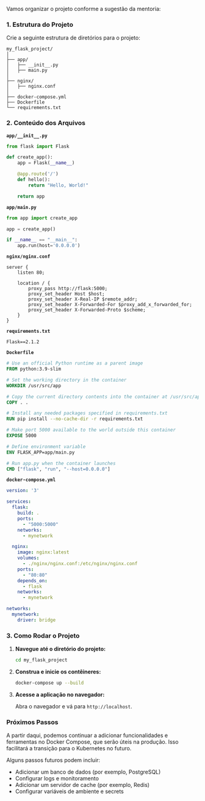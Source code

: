 Vamos organizar o projeto conforme a sugestão da mentoria:

### 1. Estrutura do Projeto

Crie a seguinte estrutura de diretórios para o projeto:

```
my_flask_project/
│
├── app/
│   ├── __init__.py
│   ├── main.py
│
├── nginx/
│   ├── nginx.conf
│
├── docker-compose.yml
├── Dockerfile
└── requirements.txt
```

### 2. Conteúdo dos Arquivos

**`app/__init__.py`**

```python
from flask import Flask

def create_app():
    app = Flask(__name__)

    @app.route('/')
    def hello():
        return "Hello, World!"

    return app
```

**`app/main.py`**

```python
from app import create_app

app = create_app()

if __name__ == "__main__":
    app.run(host='0.0.0.0')
```

**`nginx/nginx.conf`**

```nginx
server {
    listen 80;

    location / {
        proxy_pass http://flask:5000;
        proxy_set_header Host $host;
        proxy_set_header X-Real-IP $remote_addr;
        proxy_set_header X-Forwarded-For $proxy_add_x_forwarded_for;
        proxy_set_header X-Forwarded-Proto $scheme;
    }
}
```

**`requirements.txt`**

```
Flask==2.1.2
```

**`Dockerfile`**

```Dockerfile
# Use an official Python runtime as a parent image
FROM python:3.9-slim

# Set the working directory in the container
WORKDIR /usr/src/app

# Copy the current directory contents into the container at /usr/src/app
COPY . .

# Install any needed packages specified in requirements.txt
RUN pip install --no-cache-dir -r requirements.txt

# Make port 5000 available to the world outside this container
EXPOSE 5000

# Define environment variable
ENV FLASK_APP=app/main.py

# Run app.py when the container launches
CMD ["flask", "run", "--host=0.0.0.0"]
```

**`docker-compose.yml`**

```yaml
version: '3'

services:
  flask:
    build: .
    ports:
      - "5000:5000"
    networks:
      - mynetwork

  nginx:
    image: nginx:latest
    volumes:
      - ./nginx/nginx.conf:/etc/nginx/nginx.conf
    ports:
      - "80:80"
    depends_on:
      - flask
    networks:
      - mynetwork

networks:
  mynetwork:
    driver: bridge
```

### 3. Como Rodar o Projeto

1. **Navegue até o diretório do projeto:**

    ```sh
    cd my_flask_project
    ```

2. **Construa e inicie os contêineres:**

    ```sh
    docker-compose up --build
    ```

3. **Acesse a aplicação no navegador:**

    Abra o navegador e vá para `http://localhost`.

### Próximos Passos

A partir daqui, podemos continuar a adicionar funcionalidades e ferramentas no Docker Compose, que serão úteis na produção. Isso facilitará a transição para o Kubernetes no futuro.

Alguns passos futuros podem incluir:
- Adicionar um banco de dados (por exemplo, PostgreSQL)
- Configurar logs e monitoramento
- Adicionar um servidor de cache (por exemplo, Redis)
- Configurar variáveis de ambiente e secrets

